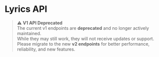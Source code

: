 # Lyrics API

> ⚠️ **V1 API Deprecated**  
> The current v1 endpoints are **deprecated** and no longer actively maintained.  
> While they may still work, they will not receive updates or support.  
> Please migrate to the new **v2 endpoints** for better performance, reliability, and new features.